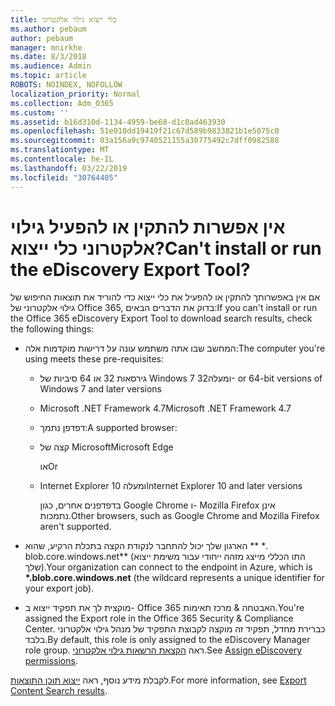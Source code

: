 ```yaml
---
title: כלי ייצוא גילוי אלקטרוני
ms.author: pebaum
author: pebaum
manager: mnirkhe
ms.date: 8/3/2018
ms.audience: Admin
ms.topic: article
ROBOTS: NOINDEX, NOFOLLOW
localization_priority: Normal
ms.collection: Adm_O365
ms.custom: ''
ms.assetid: b16d310d-1134-4959-be68-d1c0ad463930
ms.openlocfilehash: 51e010dd19419f21c67d589b9833821b1e5075c0
ms.sourcegitcommit: 03a156a9c9740521155a30775492c7dff0982588
ms.translationtype: MT
ms.contentlocale: he-IL
ms.lasthandoff: 03/22/2019
ms.locfileid: "30764405"
---
```

# <a name="cant-install-or-run-the-ediscovery-export-tool"></a><span data-ttu-id="f0e3a-102">אין אפשרות להתקין או להפעיל גילוי אלקטרוני כלי ייצוא?</span><span class="sxs-lookup"><span data-stu-id="f0e3a-102">Can't install or run the eDiscovery Export Tool?</span></span>

<span data-ttu-id="f0e3a-103">אם אין באפשרותך להתקין או להפעיל את כלי ייצוא כדי להוריד את תוצאות החיפוש של גילוי אלקטרוני של Office 365, בדוק את הדברים הבאים:</span><span class="sxs-lookup"><span data-stu-id="f0e3a-103">If you can't install or run the Office 365 eDiscovery Export Tool to download search results, check the following things:</span></span>
  
- <span data-ttu-id="f0e3a-104">המחשב שבו אתה משתמש עונה על דרישות מוקדמות אלה:</span><span class="sxs-lookup"><span data-stu-id="f0e3a-104">The computer you're using meets these pre-requisites:</span></span>
    
  - <span data-ttu-id="f0e3a-105">גירסאות 32 או 64 סיביות של Windows 7 ומעלה</span><span class="sxs-lookup"><span data-stu-id="f0e3a-105">32- or 64-bit versions of Windows 7 and later versions</span></span>
    
  - <span data-ttu-id="f0e3a-106">Microsoft .NET Framework 4.7</span><span class="sxs-lookup"><span data-stu-id="f0e3a-106">Microsoft .NET Framework 4.7</span></span>
    
  - <span data-ttu-id="f0e3a-107">דפדפן נתמך:</span><span class="sxs-lookup"><span data-stu-id="f0e3a-107">A supported browser:</span></span>
    
  - <span data-ttu-id="f0e3a-108">קצה של Microsoft</span><span class="sxs-lookup"><span data-stu-id="f0e3a-108">Microsoft Edge</span></span>
    
    <span data-ttu-id="f0e3a-109">או</span><span class="sxs-lookup"><span data-stu-id="f0e3a-109">Or</span></span>
    
  - <span data-ttu-id="f0e3a-110">Internet Explorer 10 ומעלה</span><span class="sxs-lookup"><span data-stu-id="f0e3a-110">Internet Explorer 10 and later versions</span></span>
    
    <span data-ttu-id="f0e3a-111">בדפדפנים אחרים, כגון Google Chrome ו- Mozilla Firefox אינן נתמכות.</span><span class="sxs-lookup"><span data-stu-id="f0e3a-111">Other browsers, such as Google Chrome and Mozilla Firefox aren't supported.</span></span>
    
- <span data-ttu-id="f0e3a-112">הארגון שלך יכול להתחבר לנקודת הקצה בתכלת הרקיע, שהוא \*\* \*. blob.core.windows.net\*\* (התו הכללי מייצג מזהה ייחודי עבור משימת ייצוא שלך).</span><span class="sxs-lookup"><span data-stu-id="f0e3a-112">Your organization can connect to the endpoint in Azure, which is **\*.blob.core.windows.net** (the wildcard represents a unique identifier for your export job).</span></span> 
    
- <span data-ttu-id="f0e3a-113">מוקצית לך את תפקיד ייצוא ב- Office 365 האבטחה &amp; מרכז תאימות.</span><span class="sxs-lookup"><span data-stu-id="f0e3a-113">You're assigned the Export role in the Office 365 Security &amp; Compliance Center.</span></span> <span data-ttu-id="f0e3a-114">כברירת מחדל, תפקיד זה מוקצה לקבוצת התפקיד של מנהל גילוי אלקטרוני בלבד.</span><span class="sxs-lookup"><span data-stu-id="f0e3a-114">By default, this role is only assigned to the eDiscovery Manager role group.</span></span> <span data-ttu-id="f0e3a-115">ראה [הקצאת הרשאות גילוי אלקטרוני](https://support.office.com/article/assign-ediscovery-permissions-in-the-office-365-security-compliance-center-5b9a067b-9d2e-4aa5-bb33-99d8c0d0b5d7#moreinfo).</span><span class="sxs-lookup"><span data-stu-id="f0e3a-115">See [Assign eDiscovery permissions](https://support.office.com/article/assign-ediscovery-permissions-in-the-office-365-security-compliance-center-5b9a067b-9d2e-4aa5-bb33-99d8c0d0b5d7#moreinfo).</span></span>
    
<span data-ttu-id="f0e3a-116">לקבלת מידע נוסף, ראה [ייצוא תוכן התוצאות](https://support.office.com/article/Export-Content-Search-results-from-the-Office-365-Security-Compliance-Center-ed48d448-3714-4c42-85f5-10f75f6a4278).</span><span class="sxs-lookup"><span data-stu-id="f0e3a-116">For more information, see [Export Content Search results](https://support.office.com/article/Export-Content-Search-results-from-the-Office-365-Security-Compliance-Center-ed48d448-3714-4c42-85f5-10f75f6a4278).</span></span>
  

